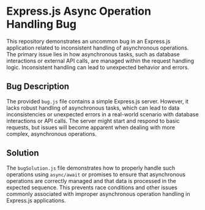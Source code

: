 # Express.js Async Operation Handling Bug
This repository demonstrates an uncommon bug in an Express.js application related to inconsistent handling of asynchronous operations.  The primary issue lies in how asynchronous tasks, such as database interactions or external API calls, are managed within the request handling logic.  Inconsistent handling can lead to unexpected behavior and errors.

## Bug Description
The provided `bug.js` file contains a simple Express.js server.  However,  it lacks robust handling of asynchronous tasks, which can lead to data inconsistencies or unexpected errors in a real-world scenario with database interactions or API calls.  The server might start and respond to basic requests, but issues will become apparent when dealing with more complex, asynchronous operations.

## Solution
The `bugSolution.js` file demonstrates how to properly handle such operations using `async/await` or promises to ensure that asynchronous operations are correctly managed and that data is processed in the expected sequence.  This prevents race conditions and other issues commonly associated with improper asynchronous operation handling in Express.js applications.